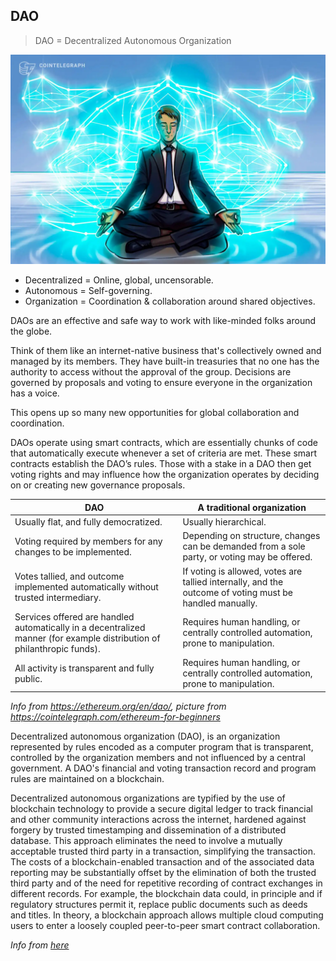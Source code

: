 ## DAO

> DAO = Decentralized Autonomous Organization


![](img/dao_whatis_.jpg)


- Decentralized = Online, global, uncensorable.
- Autonomous = Self-governing.
- Organization = Coordination & collaboration around shared objectives.

DAOs are an effective and safe way to work with like-minded folks around the globe.

Think of them like an internet-native business that's collectively owned and managed by its members. They have built-in treasuries that no one has the authority to access without the approval of the group. Decisions are governed by proposals and voting to ensure everyone in the organization has a voice.

This opens up so many new opportunities for global collaboration and coordination.

DAOs operate using smart contracts, which are essentially chunks of code that automatically execute whenever a set of criteria are met. These smart contracts establish the DAO’s rules. Those with a stake in a DAO then get voting rights and may influence how the organization operates by deciding on or creating new governance proposals.


| DAO                                                                                                                     | A traditional organization                                                                              |
| ----------------------------------------------------------------------------------------------------------------------- | ------------------------------------------------------------------------------------------------------- |
| Usually flat, and fully democratized.                                                                                   | Usually hierarchical.                                                                                   |
| Voting required by members for any changes to be implemented.                                                           | Depending on structure, changes can be demanded from a sole party, or voting may be offered.            |
| Votes tallied, and outcome implemented automatically without trusted intermediary.                                      | If voting is allowed, votes are tallied internally, and the outcome of voting must be handled manually. |
| Services offered are handled automatically in a decentralized manner (for example distribution of philanthropic funds). | Requires human handling, or centrally controlled automation, prone to manipulation.                     |
| All activity is transparent and fully public.                                                                           | Requires human handling, or centrally controlled automation, prone to manipulation.                     |

*Info from https://ethereum.org/en/dao/, picture from https://cointelegraph.com/ethereum-for-beginners*

Decentralized autonomous organization (DAO), is an organization represented by rules encoded as a computer program that is transparent, controlled by the organization members and not influenced by a central government. A DAO's financial and voting transaction record and program rules are maintained on a blockchain.

Decentralized autonomous organizations are typified by the use of blockchain technology to provide a secure digital ledger to track financial and other community interactions across the internet, hardened against forgery by trusted timestamping and dissemination of a distributed database. This approach eliminates the need to involve a mutually acceptable trusted third party in a transaction, simplifying the transaction. The costs of a blockchain-enabled transaction and of the associated data reporting may be substantially offset by the elimination of both the trusted third party and of the need for repetitive recording of contract exchanges in different records. For example, the blockchain data could, in principle and if regulatory structures permit it, replace public documents such as deeds and titles. In theory, a blockchain approach allows multiple cloud computing users to enter a loosely coupled peer-to-peer smart contract collaboration.

*Info from [here](https://en.wikipedia.org/wiki/Decentralized_autonomous_organization)*